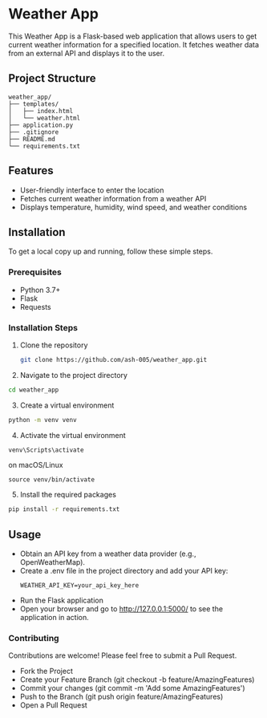 # Weather App

This Weather App is a Flask-based web application that allows users to get current weather information for a specified location. It fetches weather data from an external API and displays it to the user.

## Project Structure
```
weather_app/
├── templates/
│   ├── index.html
│   └── weather.html
├── application.py
├── .gitignore
├── README.md
└── requirements.txt
```


## Features

- User-friendly interface to enter the location
- Fetches current weather information from a weather API
- Displays temperature, humidity, wind speed, and weather conditions


## Installation

To get a local copy up and running, follow these simple steps.

### Prerequisites

- Python 3.7+
- Flask
- Requests


### Installation Steps
1. Clone the repository
   ```bash
   git clone https://github.com/ash-005/weather_app.git
   ```
2. Navigate to the project directory
```bash
cd weather_app
```
3. Create a virtual environment
```bash
python -m venv venv
```
4. Activate the virtual environment
```bash
venv\Scripts\activate
```
on macOS/Linux
```
source venv/bin/activate
```
5. Install the required packages
```bash
pip install -r requirements.txt
```

## Usage
- Obtain an API key from a weather data provider (e.g., OpenWeatherMap).
- Create a .env file in the project directory and add your API key:
  ```env
  WEATHER_API_KEY=your_api_key_here
  ```
- Run the Flask application
- Open your browser and go to http://127.0.0.1:5000/ to see the application in action.


### Contributing
Contributions are welcome! Please feel free to submit a Pull Request.

- Fork the Project
- Create your Feature Branch (git checkout -b feature/AmazingFeatures)
- Commit your changes (git commit -m 'Add some AmazingFeatures')
- Push to the Branch (git push origin feature/AmazingFeatures)
- Open a Pull Request
